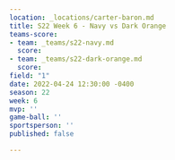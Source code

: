 ```yaml
---
location: _locations/carter-baron.md
title: S22 Week 6 - Navy vs Dark Orange
teams-score:
- team: _teams/s22-navy.md
  score: 
- team: _teams/s22-dark-orange.md
  score: 
field: "1"
date: 2022-04-24 12:30:00 -0400
season: 22
week: 6
mvp: ''
game-ball: ''
sportsperson: ''
published: false

---
```

